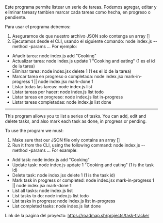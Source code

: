 Este programa permite listear un serie de tareas. Podemos agregar, editar y eliminar tareasy tambien marcar cada tareas como hecha, en progreso o pendiente.

Para usar el programa debemos:
1. Asegurarnos de que nuestro archivo JSON solo contenga un array []
2. Ejecutamos desde el CLI, usando el siguiente comando: node index.js --method -params ...
  Por ejemplo:
  * Añadir tarea: node index.js add "Cooking"
  * Actualizar tarea: node index.js update 1 "Cooking and eating" (1 es el id de la tarea)
  * Eliminar tarea: node index.jsx delete 1 (1 es el id de la tarea)
  * Marcar tarea en progreso o completada: node index.jsx mark-in-progress 1 || node index.jsx mark-done 1
  * Listar todas las tareas: node index.js list
  * Listar tareas por hacer: node index.js list todo
  * Listar tareas en progreso: node index.js list in-progress
  * Listar tareas completadas: node index.js list done

---------------------------------------------------------------------------------------------------------------

This program allows you to list a series of tasks. You can add, edit and delete tasks, and also mark each task as done, in progress or pending.

To use the program we must:
1. Make sure that our JSON file only contains an array []
2. Run it from the CLI, using the following command: node index.js --method -params ...
For example:
  * Add task: node index.js add "Cooking"
  * Update task: node index.js update 1 "Cooking and eating" (1 is the task id)
  * Delete task: node index.jsx delete 1 (1 is the task id)
  * Mark task in progress or completed: node index.jsx mark-in-progress 1 || node index.jsx mark-done 1
  * List all tasks: node index.js list
  * List tasks to do: node index.js list todo
  * List tasks in progress: node index.js list in-progress
  * List completed tasks: node index.js list done

 Link de la pagina del proyecto: https://roadmap.sh/projects/task-tracker 

